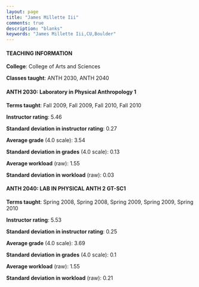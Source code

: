 ```yaml
---
layout: page
title: "James Millette Iii" 
comments: true
description: "blanks"
keywords: "James Millette Iii,CU,Boulder"
---
```

<head>
<script src="https://ajax.googleapis.com/ajax/libs/jquery/2.1.3/jquery.min.js"></script>
<script src="https://dl.dropboxusercontent.com/s/pc42nxpaw1ea4o9/highcharts.js?dl=0"></script>
<!-- <script src="../assets/js/highcharts.js"></script> -->
<style type="text/css">@font-face {
	font-family: "Bebas Neue";
	src: url(https://www.filehosting.org/file/details/544349/BebasNeue Regular.otf) format("opentype");
	}
	h1.Bebas { 
		font-family: "Bebas Neue", Verdana, Tahoma;
	}
</style>
</head>
	   
#### TEACHING INFORMATION

**College**: College of Arts and Sciences

**Classes taught**: ANTH 2030, ANTH 2040

#### ANTH 2030: Laboratory in Physical Anthropology 1

**Terms taught**: Fall 2009, Fall 2009, Fall 2010, Fall 2010

**Instructor rating**: 5.46

**Standard deviation in instructor rating**: 0.27

**Average grade** (4.0 scale): 3.54

**Standard deviation in grades** (4.0 scale): 0.13

**Average workload** (raw): 1.55

**Standard deviation in workload** (raw): 0.03

#### ANTH 2040: LAB IN PHYSICAL ANTH 2 GT-SC1

**Terms taught**: Spring 2008, Spring 2008, Spring 2009, Spring 2009, Spring 2010

**Instructor rating**: 5.53

**Standard deviation in instructor rating**: 0.25

**Average grade** (4.0 scale): 3.69

**Standard deviation in grades** (4.0 scale): 0.1

**Average workload** (raw): 1.55

**Standard deviation in workload** (raw): 0.21

